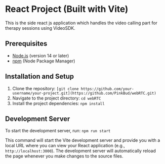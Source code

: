 # React Project (Built with Vite)
This is the side react js application which handles the video calling part for therapy sessions using VideoSDK.

## Prerequisites

- [Node.js](https://nodejs.org/) (version 14 or later)
- [npm](https://www.npmjs.com/) (Node Package Manager)

## Installation and Setup

1. Clone the repository: `[git clone https://github.com/your-username/your-project.git](https://github.com/PinkBud/webRTC.git)`
2. Navigate to the project directory: `cd webRTC`
3. Install the project dependencies: `npm install`

## Development Server

To start the development server, run: `npm run start`

This command will start the Vite development server and provide you with a local URL where you can view your React application (e.g., `http://localhost:3000`). The development server will automatically reload the page whenever you make changes to the source files.

